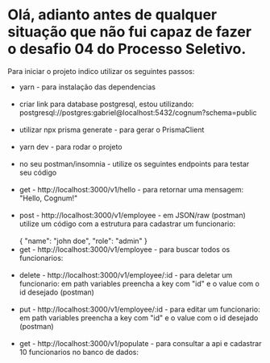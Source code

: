 <h1>Olá, adianto antes de qualquer situação que não fui capaz de fazer o desafio 04 do Processo Seletivo.</h1>
<p>Para iniciar o projeto indico utilizar os seguintes passos:</p>
<ul>
  <li>
    yarn - para instalação das dependencias
  </li>
  <br/>
  <li>
    criar link para database postgresql, estou utilizando: postgresql://postgres:gabriel@localhost:5432/cognum?schema=public
  </li>
  <br/>
  <li>
    utilizar npx prisma generate - para gerar o PrismaClient
  </li>
  <br/>
  <li>
    yarn dev - para rodar o projeto
  </li>
  <br/>
  <li>
    no seu postman/insomnia - utilize os seguintes endpoints para testar seu código
  </li>
  <br/>
  <li>
    get - http://localhost:3000/v1/hello - para retornar uma mensagem: "Hello, Cognum!"
  </li>
  <br/>
  <li>
    post - http://localhost:3000/v1/employee - em JSON/raw (postman) utilize um código com a estrutura para cadastrar um funcionario:
  </li>
  <br/>
    {
      "name": "john doe",
      "role": "admin"
    }
  <li>
    get - http://localhost:3000/v1/employee - para buscar todos os funcionarios:
  </li>
  <br/>
  <li>
    delete - http://localhost:3000/v1/employee/:id - para deletar um funcionario:
    em path variables preencha a key com "id" e o value com o id desejado (postman)
  </li>
  <br/>
  <li>
    put - http://localhost:3000/v1/employee/:id - para editar um funcionario:
    em path variables preencha a key com "id" e o value com o id desejado (postman)
  </li>
  <br/>
  <li>
    get - http://localhost:3000/v1/populate - para consultar a api e cadastrar 10 funcionarios no banco de dados:
  </li>
  <br/>
</ul>